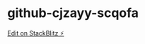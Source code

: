 # github-cjzayy-scqofa

<!---
Don't update this link when contributing changes.
-->

[Edit on StackBlitz ⚡️](https://stackblitz.com/edit/github-cjzayy-scqofa)